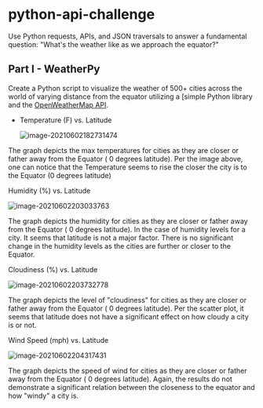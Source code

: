 # python-api-challenge
Use Python requests, APIs, and JSON traversals to answer a fundamental question: "What's the weather like as we approach the equator?"



## Part I - WeatherPy

Create a Python script to visualize the weather of 500+ cities across the world of varying distance from the equator utilizing a [simple Python library and the  [OpenWeatherMap API](https://openweathermap.org/api).

* Temperature (F) vs. Latitude

  ![image-20210602182731474](C:\Users\franc\AppData\Roaming\Typora\typora-user-images\image-20210602182731474.png)

The graph depicts the max temperatures for cities as they are closer or father away from the Equator ( 0 degrees latitude). Per the image above, one can notice that the Temperature seems to rise the closer the city is to the Equator (0 degrees latitude)

Humidity (%) vs. Latitude

![image-20210602203033763](C:\Users\franc\AppData\Roaming\Typora\typora-user-images\image-20210602203033763.png)

The graph depicts the humidity for cities as they are closer or father away from the Equator ( 0 degrees latitude). In the case of humidity levels for a city. It seems that latitude is not a major factor. There is no significant change in the humidity levels as the cities are further or closer to the Equator. 

Cloudiness (%) vs. Latitude

![image-20210602203732778](C:\Users\franc\AppData\Roaming\Typora\typora-user-images\image-20210602203732778.png)

The graph depicts the level of "cloudiness" for cities as they are closer or father away from the Equator ( 0 degrees latitude).  Per the scatter plot, it seems that latitude does not have a significant effect on how cloudy a city is or not. 

Wind Speed (mph) vs. Latitude

![image-20210602204317431](C:\Users\franc\AppData\Roaming\Typora\typora-user-images\image-20210602204317431.png)

The graph depicts the speed of wind for cities as they are closer or father away from the Equator ( 0 degrees latitude). Again, the results do not demonstrate a significant relation between the closeness to the equator and how "windy" a city is. 
